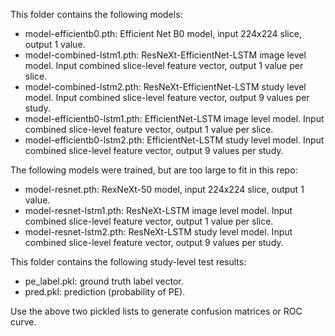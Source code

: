 This folder contains the following models:

* model-efficientb0.pth: Efficient Net B0 model, input 224x224 slice, output 1 value.
* model-combined-lstm1.pth: ResNeXt-EfficientNet-LSTM image level model. Input combined slice-level feature vector, output 1 value per slice.
* model-combined-lstm2.pth: ResNeXt-EfficientNet-LSTM study level model. Input combined slice-level feature vector, output 9 values per study.
* model-efficientb0-lstm1.pth: EfficientNet-LSTM image level model. Input combined slice-level feature vector, output 1 value per slice.
* model-efficientb0-lstm2.pth: EfficientNet-LSTM study level model. Input combined slice-level feature vector, output 9 values per study.

The following models were trained, but are too large to fit in this repo:

* model-resnet.pth: RexNeXt-50 model, input 224x224 slice, output 1 value.
* model-resnet-lstm1.pth: ResNeXt-LSTM image level model. Input combined slice-level feature vector, output 1 value per slice.
* model-resnet-lstm2.pth: ResNeXt-LSTM study level model. Input combined slice-level feature vector, output 9 values per study.

This folder contains the following study-level test results:

* pe_label.pkl: ground truth label vector.
* pred.pkl: prediction (probability of PE).

Use the above two pickled lists to generate confusion matrices or ROC curve.
